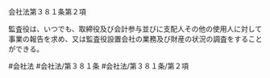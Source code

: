 会社法第３８１条第２項

監査役は、いつでも、取締役及び会計参与並びに支配人その他の使用人に対して事業の報告を求め、又は監査役設置会社の業務及び財産の状況の調査をすることができる。

#会社法
#会社法/第３８１条
#会社法/第３８１条/第２項
